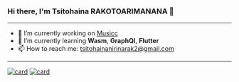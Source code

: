 ### Hi there, I'm Tsitohaina RAKOTOARIMANANA 👋
---

<!--
**TsitoUw/TsitoUw** is a ✨ _special_ ✨ repository because its `README.md` (this file) appears on your GitHub profile.
Here are some ideas to get you started:
-->

- 🔭 I’m currently working on [Musicc](https://musicc-front.vercel.app/)
- 🌱 I’m currently learning **Wasm**, **GraphQl**, **Flutter**
- 📫 How to reach me: tsitohainanirinarak2@gmail.com
---

[![card](https://api.githubtrends.io/user/svg/TsitoUw/repos?time_range=one_year&group=other&theme=dark)](https://api.githubtrends.io/user/svg/TsitoUw/repos?time_range=one_year&group=other&theme=dark)
[![card](https://api.githubtrends.io/user/svg/TsitoUw/langs?time_range=one_year&theme=dark)](https://api.githubtrends.io/user/svg/TsitoUw/langs?time_range=one_year&theme=dark)


